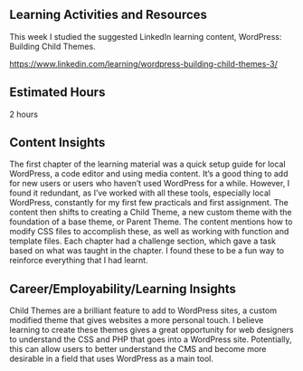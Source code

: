 <h2>Learning Activities and Resources</h2>

This week I studied the suggested LinkedIn learning content, WordPress: Building Child Themes.

https://www.linkedin.com/learning/wordpress-building-child-themes-3/

<h2>Estimated Hours</h2>

2 hours

<h2>Content Insights</h2>

The first chapter of the learning material was a quick setup guide for local WordPress, a code editor and using media content. It’s a good thing to add for new users or users who haven’t used WordPress for a while. However, I found it redundant, as I’ve worked with all these tools, especially local WordPress, constantly for my first few practicals and first assignment. The content then shifts to creating a Child Theme, a new custom theme with the foundation of a base theme, or Parent Theme. The content mentions how to modify CSS files to accomplish these, as well as working with function and template files. Each chapter had a challenge section, which gave a task based on what was taught in the chapter. I found these to be a fun way to reinforce everything that I had learnt.

<h2>Career/Employability/Learning Insights</h2>

Child Themes are a brilliant feature to add to WordPress sites, a custom modified theme that gives websites a more personal touch. I believe learning to create these themes gives a great opportunity for web designers to understand the CSS and PHP that goes into a WordPress site. Potentially, this can allow users to better understand the CMS and become more desirable in a field that uses WordPress as a main tool.
